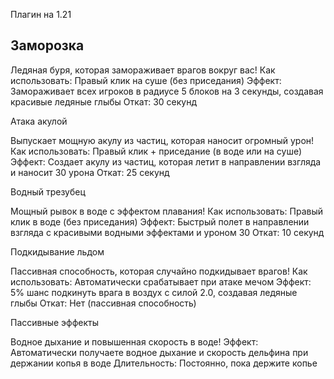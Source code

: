 Плагин на 1.21

## Заморозка

Ледяная буря, которая замораживает врагов вокруг вас!
Как использовать: Правый клик на суше (без приседания)
Эффект: Замораживает всех игроков в радиусе 5 блоков на 3 секунды, создавая красивые ледяные глыбы
Откат: 30 секунд

Атака акулой

Выпускает мощную акулу из частиц, которая наносит огромный урон!
Как использовать: Правый клик + приседание (в воде или на суше)
Эффект: Создает акулу из частиц, которая летит в направлении взгляда и наносит 30 урона
Откат: 25 секунд

Водный трезубец

Мощный рывок в воде с эффектом плавания!
Как использовать: Правый клик в воде (без приседания)
Эффект: Быстрый полет в направлении взгляда с красивыми водными эффектами и уроном 30
Откат: 10 секунд

Подкидывание льдом

Пассивная способность, которая случайно подкидывает врагов!
Как использовать: Автоматически срабатывает при атаке мечом
Эффект: 5% шанс подкинуть врага в воздух с силой 2.0, создавая ледяные глыбы
Откат: Нет (пассивная способность)

Пассивные эффекты

Водное дыхание и повышенная скорость в воде!
Эффект: Автоматически получаете водное дыхание и скорость дельфина при держании копья в воде
Длительность: Постоянно, пока держите копье
